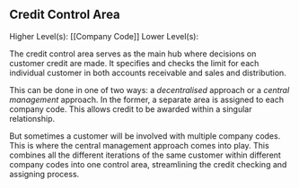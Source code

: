 ## Credit Control Area
Higher Level(s): [[Company Code]]
Lower Level(s):

The credit control area serves as the main hub where decisions on customer credit are made. It specifies and checks the limit for each individual customer in both accounts receivable and sales and distribution. 

This can be done in one of two ways: a *decentralised* approach or a *central management* approach. In the former, a separate area is assigned to each company code. This allows credit to be awarded within a singular relationship.

But sometimes a customer will be involved with multiple company codes. This is where the central management approach comes into play. This combines all the different iterations of the same customer within different company codes into one control area, streamlining the credit checking and assigning process. 
